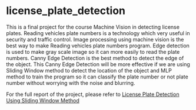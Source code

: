 # license_plate_detection
This is a final project for the course Machine Vision in detecting license plates. Reading vehicles plate numbers is a technology which very useful in security and traffic control. Image processing using machine vision is the best way to make Reading vehicles plate numbers program. Edge detection is used to make gray scale image so it can more easily to read the plate numbers. Canny Edge Detection is the best method to detect the edge of the object. This Canny Edge Detection will be more effective if we are using Sliding Window method to detect the location of the object and MLP method to train the program so it can classify the plate number or not plate number without worrying with the noise and blurring.

For the full report of the project, please refer to [License Plate Detection Using Sliding Window Method](Report.pdf)
